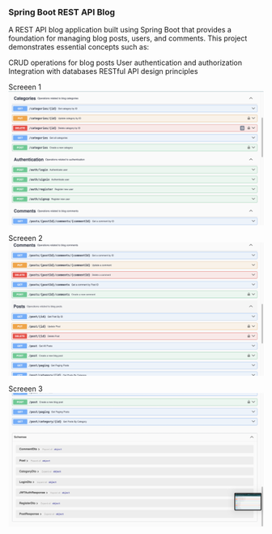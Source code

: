### Spring Boot REST API Blog

A REST API blog application built using Spring Boot that provides a foundation for managing blog posts, users, and comments. This project demonstrates essential concepts such as:

CRUD operations for blog posts
User authentication and authorization
Integration with databases
RESTful API design principles

Screeen 1
![image alt](https://github.com/Mahmoud-Elbrer/spring-boot-rest-api-blog/blob/6abf98a3c05f7daeb64254341d7c2c96b28c07d2/11.png)

Screeen 2
![image alt](https://github.com/Mahmoud-Elbrer/spring-boot-rest-api-blog/blob/6abf98a3c05f7daeb64254341d7c2c96b28c07d2/22.png)

Screeen 3
![image alt](https://github.com/Mahmoud-Elbrer/spring-boot-rest-api-blog/blob/6abf98a3c05f7daeb64254341d7c2c96b28c07d2/33.png)
